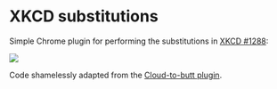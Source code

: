 # XKCD substitutions

Simple Chrome plugin for performing the substitutions in [XKCD #1288](http://xkcd.com/1288):

![](http://imgs.xkcd.com/comics/substitutions.png)

Code shamelessly adapted from the [Cloud-to-butt plugin](https://github.com/panicsteve/cloud-to-butt/).
